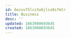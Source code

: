 ```yaml
---
id: 6ezxvf5lcz3u6jlss0s7mtr
title: Business
desc: ''
updated: 1663900693645
created: 1663900693645
---
```

